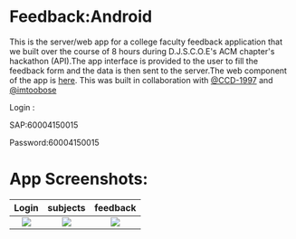 # Feedback:Android

This is the server/web app for a college faculty feedback application that we built over the course of 8 hours during D.J.S.C.O.E's ACM chapter's hackathon (API).The app interface is provided to the user to fill the feedback form and the data is then sent to the server.The web component of the app is  [here](https://github.com/imtoobose/api-feedback-server).
This was built in collaboration with [@CCD-1997](https://github.com/CCD-1997) and [@imtoobose](https://github.com/imtoobose)


Login :

SAP:60004150015
    
Password:60004150015


# App Screenshots:


Login | subjects | feedback 
:-------------------------:|:-------------------------:|:-------------------------:
![](https://cloud.githubusercontent.com/assets/19384357/24413014/c573312e-13f7-11e7-9377-7c172c5e64c8.jpeg)  |  ![](https://cloud.githubusercontent.com/assets/19384357/24413013/c572081c-13f7-11e7-9145-c4566e2351e4.jpeg) | ![](https://cloud.githubusercontent.com/assets/19384357/24413012/c5705530-13f7-11e7-94d4-60a44bd1e867.jpeg)

